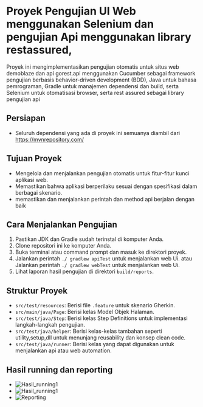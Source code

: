# Proyek Pengujian UI Web menggunakan Selenium dan pengujian Api menggunakan library restassured, 

Proyek ini mengimplementasikan pengujian otomatis untuk situs web demoblaze dan api gorest.api menggunakan Cucumber sebagai framework pengujian berbasis behavior-driven development (BDD), Java untuk bahasa pemrograman, Gradle untuk manajemen dependensi dan build, serta Selenium untuk otomatisasi browser, serta rest assured sebagai library pengujian api

## Persiapan
- Seluruh dependensi yang ada di proyek ini semuanya diambil dari https://mvnrepository.com/

## Tujuan Proyek
- Mengelola dan menjalankan pengujian otomatis untuk fitur-fitur kunci aplikasi web.
- Memastikan bahwa aplikasi berperilaku sesuai dengan spesifikasi dalam berbagai skenario.
- memastikan dan menjalankan perintah dan method api berjalan dengan baik
  

## Cara Menjalankan Pengujian
1. Pastikan JDK dan Gradle sudah terinstal di komputer Anda.
2. Clone repositori ini ke komputer Anda.
3. Buka terminal atau command prompt dan masuk ke direktori proyek.
4. Jalankan perintah `./ gradlew apiTest` untuk menjalankan web Ui. atau Jalankan perintah `./ gradlew webTest` untuk menjalankan web Ui.
6. Lihat laporan hasil pengujian di direktori `build/reports`.

## Struktur Proyek
- `src/test/resources`: Berisi file `.feature` untuk skenario Gherkin.
- `src/main/java/Page`: Berisi kelas Model Objek Halaman.
- `src/test/java/Step`: Berisi kelas Step Definitions untuk implementasi langkah-langkah pengujian.
- `src/test/java/helper`: Berisi kelas-kelas tambahan seperti utility,setup,dll untuk menunjang reusability dan konsep clean code.
-  `src/test/java/runner`: Berisi kelas yang dapat digunakan untuk menjalankan api atau web automation.

## Hasil running dan reporting
- ![Hasil_running1](https://github.com/YusgarYRY/webuiautomation/blob/main/idea64_Ljkaguoa9X.png)
- ![Hasil_running1](https://github.com/YusgarYRY/webuiautomation/blob/main/idea64_xC7Bf1ACBx.png)
- ![Reporting]( https://github.com/YusgarYRY/webuiautomation/blob/main/msedge_0QldKZenGg.png)
